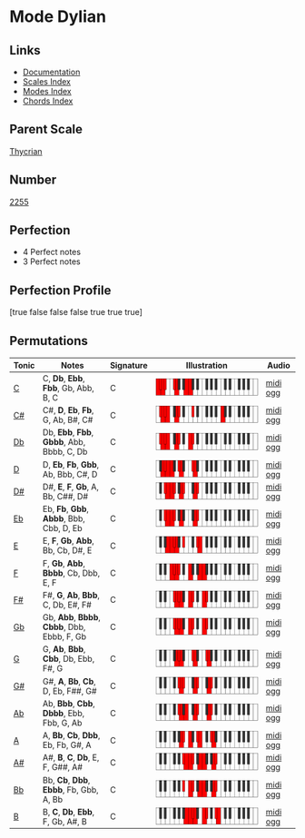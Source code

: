 # Mode Dylian

## Links

- [Documentation](index.md)
- [Scales Index](Scales.md)
- [Modes Index](Modes.md)
- [Chords Index](Chords.md)

## Parent Scale

[Thycrian](ScaleThycrian.md)

## Number

[2255](https://ianring.com/musictheory/scales/2255)

## Perfection

- 4 Perfect notes
- 3 Perfect notes

## Perfection Profile

[true false false false true true true]

## Permutations

| Tonic | Notes | Signature | Illustration | Audio |
|-------|-------|-----------|--------------|-------|
| [C](ModeCNaturalDylian.md) | C, **Db**, **Ebb**, **Fbb**, Gb, Abb, B, C | C | ![CNaturalDylian](ModeCNaturalDylian.png) | [midi](ModeCNaturalDylian.mid) [ogg](ModeCNaturalDylian.ogg) |
| [C#](ModeCSharpDylian.md) | C#, **D**, **Eb**, **Fb**, G, Ab, B#, C# | C | ![CSharpDylian](ModeCSharpDylian.png) | [midi](ModeCSharpDylian.mid) [ogg](ModeCSharpDylian.ogg) |
| [Db](ModeDFlatDylian.md) | Db, **Ebb**, **Fbb**, **Gbbb**, Abb, Bbbb, C, Db | C | ![DFlatDylian](ModeDFlatDylian.png) | [midi](ModeDFlatDylian.mid) [ogg](ModeDFlatDylian.ogg) |
| [D](ModeDNaturalDylian.md) | D, **Eb**, **Fb**, **Gbb**, Ab, Bbb, C#, D | C | ![DNaturalDylian](ModeDNaturalDylian.png) | [midi](ModeDNaturalDylian.mid) [ogg](ModeDNaturalDylian.ogg) |
| [D#](ModeDSharpDylian.md) | D#, **E**, **F**, **Gb**, A, Bb, C##, D# | C | ![DSharpDylian](ModeDSharpDylian.png) | [midi](ModeDSharpDylian.mid) [ogg](ModeDSharpDylian.ogg) |
| [Eb](ModeEFlatDylian.md) | Eb, **Fb**, **Gbb**, **Abbb**, Bbb, Cbb, D, Eb | C | ![EFlatDylian](ModeEFlatDylian.png) | [midi](ModeEFlatDylian.mid) [ogg](ModeEFlatDylian.ogg) |
| [E](ModeENaturalDylian.md) | E, **F**, **Gb**, **Abb**, Bb, Cb, D#, E | C | ![ENaturalDylian](ModeENaturalDylian.png) | [midi](ModeENaturalDylian.mid) [ogg](ModeENaturalDylian.ogg) |
| [F](ModeFNaturalDylian.md) | F, **Gb**, **Abb**, **Bbbb**, Cb, Dbb, E, F | C | ![FNaturalDylian](ModeFNaturalDylian.png) | [midi](ModeFNaturalDylian.mid) [ogg](ModeFNaturalDylian.ogg) |
| [F#](ModeFSharpDylian.md) | F#, **G**, **Ab**, **Bbb**, C, Db, E#, F# | C | ![FSharpDylian](ModeFSharpDylian.png) | [midi](ModeFSharpDylian.mid) [ogg](ModeFSharpDylian.ogg) |
| [Gb](ModeGFlatDylian.md) | Gb, **Abb**, **Bbbb**, **Cbbb**, Dbb, Ebbb, F, Gb | C | ![GFlatDylian](ModeGFlatDylian.png) | [midi](ModeGFlatDylian.mid) [ogg](ModeGFlatDylian.ogg) |
| [G](ModeGNaturalDylian.md) | G, **Ab**, **Bbb**, **Cbb**, Db, Ebb, F#, G | C | ![GNaturalDylian](ModeGNaturalDylian.png) | [midi](ModeGNaturalDylian.mid) [ogg](ModeGNaturalDylian.ogg) |
| [G#](ModeGSharpDylian.md) | G#, **A**, **Bb**, **Cb**, D, Eb, F##, G# | C | ![GSharpDylian](ModeGSharpDylian.png) | [midi](ModeGSharpDylian.mid) [ogg](ModeGSharpDylian.ogg) |
| [Ab](ModeAFlatDylian.md) | Ab, **Bbb**, **Cbb**, **Dbbb**, Ebb, Fbb, G, Ab | C | ![AFlatDylian](ModeAFlatDylian.png) | [midi](ModeAFlatDylian.mid) [ogg](ModeAFlatDylian.ogg) |
| [A](ModeANaturalDylian.md) | A, **Bb**, **Cb**, **Dbb**, Eb, Fb, G#, A | C | ![ANaturalDylian](ModeANaturalDylian.png) | [midi](ModeANaturalDylian.mid) [ogg](ModeANaturalDylian.ogg) |
| [A#](ModeASharpDylian.md) | A#, **B**, **C**, **Db**, E, F, G##, A# | C | ![ASharpDylian](ModeASharpDylian.png) | [midi](ModeASharpDylian.mid) [ogg](ModeASharpDylian.ogg) |
| [Bb](ModeBFlatDylian.md) | Bb, **Cb**, **Dbb**, **Ebbb**, Fb, Gbb, A, Bb | C | ![BFlatDylian](ModeBFlatDylian.png) | [midi](ModeBFlatDylian.mid) [ogg](ModeBFlatDylian.ogg) |
| [B](ModeBNaturalDylian.md) | B, **C**, **Db**, **Ebb**, F, Gb, A#, B | C | ![BNaturalDylian](ModeBNaturalDylian.png) | [midi](ModeBNaturalDylian.mid) [ogg](ModeBNaturalDylian.ogg) |
